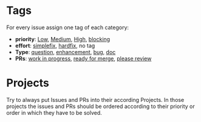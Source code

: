 # Tags
For every issue assign one tag of each category:
* **priority**: [Low](https://github.com/mlr-org/mlr/labels/prio-low), [Medium](https://github.com/mlr-org/mlr/labels/prio-medium), [High](https://github.com/mlr-org/mlr/labels/prio-high), [blocking](https://github.com/mlr-org/mlr/labels/prio-blocking)
* **effort**: [simplefix](https://github.com/mlr-org/mlr/labels/effort-simplefix), [hardfix](https://github.com/mlr-org/mlr/labels/effort-hardfix), no tag
* **Type**: [question](https://github.com/mlr-org/mlr/labels/type-question), [enhancement](https://github.com/mlr-org/mlr/labels/type-enhancement), [bug](https://github.com/mlr-org/mlr/labels/type-bug), [doc](https://github.com/mlr-org/mlr/labels/type-documentation)
* **PRs**: [work in progress](https://github.com/mlr-org/mlr/labels/work%20in%20progress%20-%20not%20done), [ready for merge](https://github.com/mlr-org/mlr/labels/ready%20for%20merge%20%28%3F%29), [please review](https://github.com/mlr-org/mlr/labels/please%20review)

# Projects
Try to always put Issues and PRs into their according Projects.
In those projects the issues and PRs should be ordered according to their priority or order in which they have to be solved.